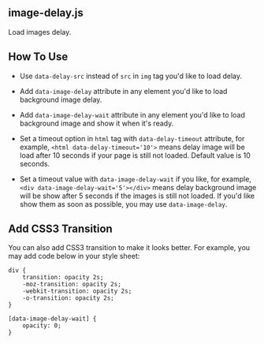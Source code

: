 ## image-delay.js

Load images delay.

## How To Use

* Use `data-delay-src` instead of `src` in `img` tag you'd like to load delay.

* Add `data-image-delay` attribute in any element you'd like to load background image delay.

* Add `data-image-delay-wait` attribute in any element you'd like to load background image and show it when it's ready.

* Set a timeout option in `html` tag with `data-delay-timeout` attribute, for example, `<html data-delay-timeout='10'>` means delay image will be load after 10 seconds if your page is still not loaded. Default value is 10 seconds.

* Set a timeout value with `data-image-delay-wait` if you like, for example, `<div data-image-delay-wait='5'></div>` means delay background image will be show after 5 seconds if the images is still not loaded. If you'd like show them as soon as possible, you may use `data-image-delay`.

## Add CSS3 Transition

You can also add CSS3 transition to make it looks better. For example, you may add code below in your style sheet:

```
div {
    transition: opacity 2s;
    -moz-transition: opacity 2s;
    -webkit-transition: opacity 2s;
    -o-transition: opacity 2s;
}

[data-image-delay-wait] {
    opacity: 0;
}
```
